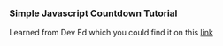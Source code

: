 ### Simple Javascript Countdown Tutorial
Learned from Dev Ed which you could find it on this [link](https://youtu.be/Rib69h2DOxg)